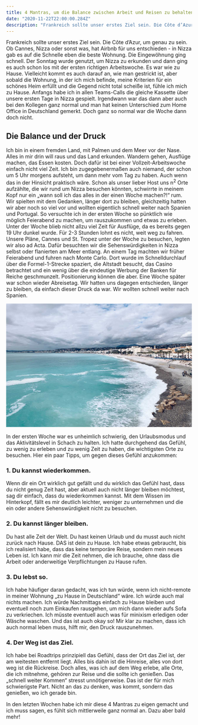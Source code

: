 ```yaml
---
title: 4 Mantras, um die Balance zwischen Arbeit und Reisen zu behalten
date: "2020-11-22T22:00:00.284Z"
description: "Frankreich sollte unser erstes Ziel sein. Die Côte d’Azur, um genau zu sein. Ob Cannes, Nizza oder sonst was, hat Airbnb für uns entschieden - in Nizza gab es halt die beste Wohnung. Die Eingewöhnung ging schnell..."
---
```


Frankreich sollte unser erstes Ziel sein. Die Côte d’Azur, um genau zu sein. Ob Cannes, Nizza oder sonst was, hat Airbnb für uns entschieden - in Nizza gab es auf die Schnelle eben die beste Wohnung. Die Eingewöhnung ging schnell. Der Sonntag wurde genutzt, um Nizza zu erkunden und dann ging es auch schon los mit der ersten richtigen Arbeitswoche. Es war wie zu Hause. Vielleicht kommt es auch darauf an, wie man gestrickt ist, aber sobald die Wohnung, in der ich mich befinde, meine Kriterien für ein schönes Heim erfüllt und die Gegend nicht total scheiße ist, fühle ich mich zu Hause. Anfangs habe ich in allen Teams-Calls die gleiche Kassette über unsere ersten Tage in Nizza gespielt. Irgendwann war das dann aber auch bei den Kollegen ganz normal und man hat keinen Unterschied zum Home Office in Deutschland gemerkt. Doch ganz so normal war die Woche dann doch nicht.

## Die Balance und der Druck

Ich bin in einem fremden Land, mit Palmen und dem Meer vor der Nase. Alles in mir drin will raus und das Land erkunden. Wandern gehen, Ausflüge machen, das Essen kosten. Doch dafür ist bei einer Vollzeit-Arbeitswoche einfach nicht viel Zeit. Ich bin zugegebenermaßen auch niemand, der schon um 5 Uhr morgens aufsteht, um dann mehr vom Tag zu haben. Auch wenn das in der Hinsicht praktisch wäre. Schon als unser lieber Host uns n<sup>2</sup> Orte aufzählte, die wir rund um Nizza besuchen könnten, schwirrte in meinem Kopf nur ein „wann soll ich das alles in der einen Woche machen?!“ rum. Wir spielten mit dem Gedanken, länger dort zu bleiben, gleichzeitig hatten wir aber noch so viel vor und wollten eigentlich schnell weiter nach Spanien und Portugal. So versuchte ich in der ersten Woche so pünktlich wie möglich Feierabend zu machen, um rauszukommen und etwas zu erleben. Unter der Woche blieb nicht allzu viel Zeit für Ausflüge, da es bereits gegen 19 Uhr dunkel wurde. Für 2-3 Stunden lohnt es nicht, weit weg zu fahren. Unsere Pläne, Cannes und St. Tropez unter der Woche zu besuchen, legten wir also ad Acta. Dafür besuchten wir die Sehenswürdigkeiten in Nizza selbst oder flanierten am Meer entlang. An einem Tag machten wir früher Feierabend und fuhren nach Monte Carlo. Dort wurde im Schnelldurchlauf über die Formel-1-Strecke spaziert, die Altstadt besucht, das Casino betrachtet und ein wenig über die eindeutige Werbung der Banken für Reiche geschmunzelt. Positionierung können die aber. Eine Woche später war schon wieder Abreisetag. Wir hatten uns dagegen entschieden, länger zu bleiben, da einfach dieser Druck da war. Wir wollten schnell weiter nach Spanien.

![Nizza Meer](IMG_369418AF73F4-1.jpg "Nizza Meer")

In der ersten Woche war es unheimlich schwierig, den Urlaubsmodus und das Aktivitätslevel in Schach zu halten. Ich hatte durchgehend das Gefühl, zu wenig zu erleben und zu wenig Zeit zu haben, die wichtigsten Orte zu besuchen. Hier ein paar Tipps, um gegen dieses Gefühl anzukommen:


### 1. Du kannst wiederkommen.

Wenn dir ein Ort wirklich gut gefällt und du wirklich das Gefühl hast, dass du nicht genug Zeit hast, aber aktuell auch nicht länger bleiben möchtest, sag dir einfach, dass du wiederkommen kannst. Mit dem Wissen im Hinterkopf, fällt es mir deutlich leichter, weniger zu unternehmen und die ein oder andere Sehenswürdigkeit nicht zu besuchen.

### 2. Du kannst länger bleiben.

Du hast alle Zeit der Welt. Du hast keinen Urlaub und du musst auch nicht zurück nach Hause. DAS ist dein zu Hause. Ich habe etwas gebraucht, bis ich realisiert habe, dass das keine temporäre Reise, sondern mein neues Leben ist. Ich kann mir die Zeit nehmen, die ich brauche, ohne dass die Arbeit oder anderweitige Verpflichtungen zu Hause rufen.

### 3. Du lebst so.

Ich habe häufiger daran gedacht, was ich tun würde, wenn ich nicht-remote in meiner Wohnung „zu Hause in Deutschland“ wäre. Ich würde auch mal nichts machen. Ich würde Nachmittags einfach zu Hause bleiben und eventuell noch zum Einkaufen rausgehen, um mich dann wieder aufs Sofa zu verkriechen. Ich müsste eventuell auch was für minixism erledigen oder Wäsche waschen. Und das ist auch okay so! Mir klar zu machen, dass ich auch normal leben muss, hilft mir, den Druck rauszunehmen.

### 4. Der Weg ist das Ziel.

Ich habe bei Roadtrips prinzipiell das Gefühl, dass der Ort das Ziel ist, der am weitesten entfernt liegt. Alles bis dahin ist die Hinreise, alles von dort weg ist die Rückreise. Doch alles, was ich auf dem Weg erlebe, alle Orte, die ich mitnehme, gehören zur Reise und die sollte ich genießen. Das „schnell weiter Kommen“ stresst unnötigerweise. Das ist der für mich schwierigste Part. Nicht an das zu denken, was kommt, sondern das genießen, wo ich gerade bin.

In den letzten Wochen habe ich mir diese 4 Mantras zu eigen gemacht und ich muss sagen, es fühlt sich mittlerweile ganz normal an. Dazu aber bald mehr!